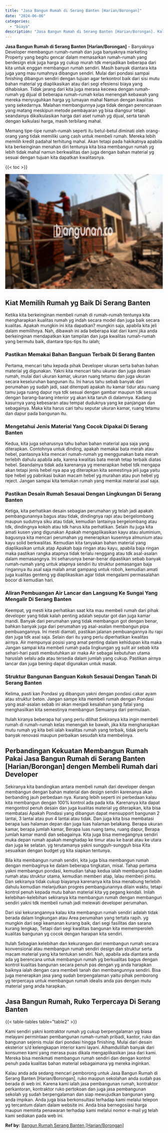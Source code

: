 ```yaml
---
title: "Jasa Bangun Rumah di Serang Banten [Harian/Borongan]"
date: "2024-06-06"
categories: 
  - "biaya"
description: "Jasa Bangun Rumah di Serang Banten [Harian/Borongan]. Kalau anda ada sedang mencari pemborong untuk Jasa Bangun Rumah di Serang Banten [Harian/Borongan], r..."
---
```


**Jasa Bangun Rumah di Serang Banten \[Harian/Borongan\]** – Banyaknya Developer membangun rumah-rumah dan juga banyaknya marketing Property yang begitu gencar dalam memasarkan rumah-rumah yang berdesign elok juga harga yg cukup murah tdk menjadikan beberapa dari kita untuk enggan membangun rumah sendiri. Masih banyak diantara kita juga yang mau rumahnya dibangun sendiri. Mulai dari pondasi sampai finishing dibangun sendiri dengan tujuan agar terkontrol baik dari sisi mutu bahan material yg diaplikasikan atau dari segi efesiensi biaya yang dihabiskan. Tidak jarang dari kita juga merasa kecewa dengan rumah-rumah yg dijual di beberapa rumah-rumah kelas menengah kebawah yang mereka menyuguhkan harga yg lumayan mahal Namun dengan kwalitas yang sekedarnya. Malahan membangunnya juga tidak dengan perencanaan yang matang meskipun metode pembayaran yg bisa diangsur tetapi seandainya dikalkulasikan harga dari aset rumah yg dijual, serta tanah dengan kalkulasi harga, masih terbilang mahal.

Memang tipe-tipe rumah-rumah seperti itu betul-betul diminati oleh orang-orang yang tidak memiliki uang cash untuk membeli rumah. Mereka lebih memilih kredit padahal terhitung mahal. Akan tetapi pada hakikatnya apabila kita berkeinginan menahan diri tentunya kita bisa membangun rumah yg lebih tidak mahal namun berkwalitas dan juga dengan bahan material yg sesuai dengan tujuan kita dapatkan kwalitasnya.

{{< toc >}}

![Jasa Bangun Rumah di Serang Banten [Harian/Borongan]](/images/borong-bangunan-43.png)

## Kiat Memilih Rumah yg Baik Di Serang Banten

Ketika kita berkeinginan membeli rumah di rumah-rumah tentunya kita mengharapkan kualitas rumah yg indah secara model dan juga baik secara kualitas. Apakah mungkin ini kita dapatkan? mungkin saja, apabila kita jeli dalam memilihnya. Nah, dibawah ini ada beberapa kiat dari kami jika anda berkeinginan mendapatkan kan tampilan dan juga kwalitas rumah-rumah yang bermutu baik, diantara tips-tips Itu ialah;

### Pastikan Memakai Bahan Banguan Terbaik Di Serang Banten

Pertama, mencari tahu kepada pihak Developer ukuran serta bahan bahan material yg digunakan. Yakni kita mencari tahu ukuran dan juga desain rumah, mulai dari ukuran kamar, ukuran ruang tetamu dan juga ukuran secara keseluruhan bangunan itu. Ini harus tahu sebab banyak dari perumahan yg sudah jadi, saat ditempati apakah itu kamar tidur atau ruang tamu juga ruang dapur nya tdk sesuai dengan gambar maupun tdk sesuai dengan barang-barang interior yg akan kita taruh di dalamnya. Kadang kasurnya yang kebesaran atau tempat duduknya yang ke panjangan dan sebagainya. Maka kita harus cari tahu seputar ukuran kamar, ruang tetamu dan dapur pada bangunan itu.

### Mengetahui Jenis Material Yang Cocok Dipakai Di Serang Banten

Kedua, kita juga seharusnya tahu bahan bahan material apa saja yang diterapkan. Contohnya untuk dinding, apakah memakai bata merah atau hebel, pantasnya kita mencari rumah-rumah yg menggunakan bata merah terlebih dahulu apabila ada, karena kwalitas bata merah tetap terbaik diatas hebel. Seandainya tidak ada karenanya yg menerapkan hebel tdk mengapa akan tetapi jenis hebel nya apa yg diterapkan kita semestinya jeli juga yaitu tipe hebel yg pabrikasi bukan macam hebel yg murahan atau pun hebel yg reject. Jangan sampai kita temukan rumah yang memkai material asal saja.

### Pastikan Desain Rumah Sesauai Dengan Lingkungan Di Serang Banten

Ketiga, kita perhatikan desain sebagian perumahan yg telah jadi apakah pembangunannya bagus atau tidak, dindingnya rapi atau bergelombang maupun sudutnya siku atau tidak, kemudian lantainya bergelombang atau tdk, dindingnya kokoh atau tdk harus kita perhatikan. Selain itu juga kita amati kusen yang digunakan Apakah mengaplikasikan kayu atau aluminium, bagusnya kita mencari perumahan yg menerapkan kusennya almunium atau kayu solid berkwalitas. Kemudian kita tanyakan bahan material yang diaplikasikan untuk atap Apakah baja ringan atau kayu, apabila baja ringan maka pastikan rangka atapnya tidak terlalu renggang atau tdk asal-asalan dalam memasangnya. Ini seharusnya benar-benar dipastikan sebab banyak rumah-rumah yang untuk atapnya sendiri itu struktur pemasangan baja ringannya itu asal saja malah amat gampang untuk roboh, kemudian amati juga kualitas genteng yg diaplikasikan agar tidak mengalami permasalahan bocor di kemudian hari.

### Aliran Pembuangan Air Lancar dan Langsung Ke Sungai Yang Mengalir Di Serang Banten

Keempat, yg mesti kita perhatikan saat kita mau membeli rumah dari pihak developer yang tidak kalah penting adalah seputar got dan juga kamar mandi. Banyak dari perumahan yang tidak membangun got dengan benar, bahkan banyak juga dari perumahan yg asal-asalan membangun pipa pembuangannya. Ini mesti diamati, pastikan jalanan pembuangannya itu rapi dan juga tdk asal saja. Selain dari itu yang perlu diperhatikan kwalitas airnya. Air mempunyai posisi yang amat penting dalam kehidupan kita maka Jangan sampai kita membeli rumah pada lingkungan yg sulit air sebab kita sehari-hari pasti membutuhkan air maka Air sebagai kebutuhan utama haruslah selalu ada atau tersedia dalam jumlah yang cukup. Pastikan airnya lancar dan juga bening dapat digunakan untuk masak.

### Struktur Bangunan Banguan Kokoh Sesauai Dengan Tanah Di Serang Banten

Kelima, pasti kan Pondasi yg dibangun yakni dengan pondasi cakar ayam atau struktur beton. Jangan sampe kita membeli rumah dengan Pondasi yang asal-asalan sebab ini akan menjadi kesalahan yang fatal yang menghasilkan kita semestinya membangun Semuanya dari permulaan.

Itulah kiranya beberapa hal yang perlu dilihat Sekiranya kita ingin membeli rumah di rumah-rumah kelas menengah ke bawah, jika kita mengharapkan mutu rumah yg kita beli ialah kwalitas rumah yang terbaik, tidak perlu banyak renovasi maupun perbaikan sesudah kita membelinya.

## Perbandingan Kekuatan Membangun Rumah Pakai Jasa Bangun Rumah di Serang Banten \[Harian/Borongan\] dengen Membeli Rumah dari Developer

Sekiranya kita bandingkan antara membeli rumah dari developer dengan membangun dengan bahan material dan design sendiri karenanya akan berbanding jauh perbedaan nya. Kurang lebih seperti ini perbedaan kalau kita membangun dengan 100% kontrol ada pada kita. Karenanya kita dapat mengontrol penuh desain dan juga kualitas material yg diterapkan, kita bisa membatasi Apakah Pondasi yang dibangun dapat mensupport bangunan 2 lantai, 3 lantai atau pun 4 lantai atau tidak. Dan juga kita bisa membatasi berapa luas halaman depan dan juga luas halaman belakang. Berapa ukuran kamar, berapa jumlah kamar, Berapa luas ruang tamu, ruang dapur, Berapa jumlah kamar mandi dan sebagainya. Kita juga bisa memegangnya sendiri muka depan rumah apakah menghadap ke timur atau ke barat atau ke utara dan juga ke selatan. yg terutamanya yakni sungguh-sungguh bisa Kita sesuaikan dengan budget yg kita siapkan tentunya.

Bila kita membangun rumah sendiri, kita juga bisa membangun rumah dengan membaginya ke dalam beberapa tingkatan, misal. Tahap pertama yakni membangun pondasi, kemudian tahap kedua ialah membangun badan rumah atau struktur utama, kemudian memberi atap, lalau memberi pintu. Dan sekiranya tidak cukup biayanya karenanya kita bisa menabung terlebih dahulu kemudian melanjutkan progres pembangunannya dilain waktu, tetapi kontrol penuh kepada mutu bahan material kita yg pegang kendali. Inilah kelebihan-kelebihan sekiranya kita membangun rumah dengan membangun sendiri yakni tdk membeli rumah jadi melewati developer perumahan.

Dari sisi kekurangannya kalau kita membangun rumah sendiri adalah tidak berada dalam lingkungan atau Area perumahan yang tertata rapih. yg mungkin dari segi keamanan kurang baik, dari segi fasilitas dan sarana kurang lengkap, Tetapi dari segi kwalitas bangunan kita mememperoleh kualitas bangunan yg cocok dengan harapan kita sendiri.

Itulah Sebagian kelebihan dan kekurangan dari membangun rumah secara konvensional atau membangun rumah sendiri design dan struktur serta macam material yang kita tentukan sendiri. Nah, apabila ada diantara anda ada yg berencana untuk membangun rumah yg berkualitas bagus dengan kontrol kualitas bangunan secara penuh pas dengan yg anda harapkan baiknya ialah dengan cara membeli tanah dan membangunnya sendiri. Bisa juga menerapkan jasa yang sudah berpengalaman yaitu pihak pemborong yg terpercaya untuk membangun rumah idealis anda pas dengan mutu material yang anda harapkan.

## Jasa Bangun Rumah, Ruko Terpercaya Di Serang Banten

{{< table-tables table="table2" >}}

Kami sendiri yakni kontraktor rumah yg cukup berpengalaman yg biasa melayani permintaan pembangunan rumah-rumah pribadi, kantor, ruko dan bangunan sejenis mulai dari pondasi hingga finishing. Mulai dari desain eksterior s/d kelengkapan interior kami layani. Alhamdulillah banyak dari konsumen kami yang merasa puas dikala mengaplikasikan jasa dari kami. Mereka bisa menikmati membangun rumah sendiri dan dengan kontrol penuh pada kualitas bahan material sebagaimana yg mereka inginkan.

Kalau anda ada sedang mencari pemborong untuk Jasa Bangun Rumah di Serang Banten \[Harian/Borongan\], ruko maupun sekolahan anda sudah pas berada di web ini. Karena kami ialah jasa pembangunan rumah, kontraktor perkantoran, kontraktor ruko pertokoan dan juga jasa pembangunan sekolah yg sudah berpengalaman dan siap mewujudkan bangunan yang anda impikan. Anda juga bisa berkonsultasi terhadap kami melalui telepon yg tercantum dalam dalam website ini. Anda bisa bernegosiasi harga maupun meminta penawaran terhadap kami melalui nomor e-mail yg telah kami sediakan pada web ini.

**Ref by:** [Bangun Rumah Serang Banten [Harian/Borongan]](https://id.wikipedia.org/wiki/Bangun)
